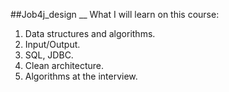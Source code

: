 ##Job4j_design
__
What I will learn on this course:

  1. Data structures and algorithms.
  2. Input/Output.
  3. SQL, JDBC.
  4. Clean architecture.
  5. Algorithms at the interview.
